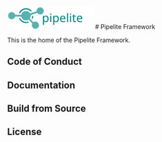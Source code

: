 <img src="framework-docs/src/docs/pipelite-framework.svg" width="200"> 
# Pipelite Framework

This is the home of the Pipelite Framework.

## Code of Conduct

## Documentation

## Build from Source

## License
